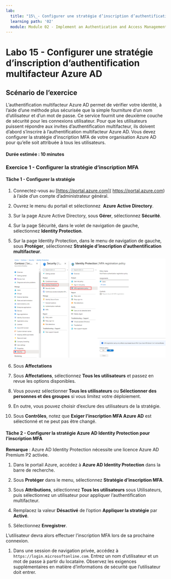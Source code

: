 ```yaml
---
lab:
  title: "15\_- Configurer une stratégie d’inscription d’authentification multifacteur Azure\_AD"
  learning path: '02'
  module: Module 02 - Implement an Authentication and Access Management Solution
---
```


# Labo 15 - Configurer une stratégie d’inscription d’authentification multifacteur Azure AD

## Scénario de l’exercice

L’authentification multifacteur Azure AD permet de vérifier votre identité, à l’aide d’une méthode plus sécurisée que la simple fourniture d’un nom d’utilisateur et d’un mot de passe. Ce service fournit une deuxième couche de sécurité pour les connexions utilisateur. Pour que les utilisateurs puissent répondre aux invites d’authentification multifacteur, ils doivent d’abord s’inscrire à l’authentification multifacteur Azure AD. Vous devez configurer la stratégie d’inscription MFA de votre organisation Azure AD pour qu’elle soit attribuée à tous les utilisateurs.

#### Durée estimée : 10 minutes

### Exercice 1 - Configurer la stratégie d’inscription MFA

#### Tâche 1 - Configurer la stratégie

1. Connectez-vous au [https://portal.azure.com]( https://portal.azure.com) à l’aide d’un compte d’administrateur général.

2. Ouvrez le menu du portail et sélectionnez  **Azure Active Directory**.

3. Sur la page Azure Active Directory, sous **Gérer**, sélectionnez **Sécurité**.

4. Sur la page Sécurité, dans le volet de navigation de gauche, sélectionnez **Identity Protection**.

5. Sur la page Identity Protection, dans le menu de navigation de gauche, sous **Protéger**, sélectionnez **Stratégie d’inscription d’authentification multifacteur**.

    ![Image de l’écran affichant la page Stratégie d’inscription MFA avec le chemin de navigation mis en surbrillance](./media/lp2-mod4-browse-to-mfa-registration-policy.png)

6. Sous **Affectations**

7. Sous **Affectations**, sélectionnez **Tous les utilisateurs** et passez en revue les options disponibles.

8. Vous pouvez sélectionner **Tous les utilisateurs** ou **Sélectionner des personnes et des groupes** si vous limitez votre déploiement.

9. En outre, vous pouvez choisir d’exclure des utilisateurs de la stratégie.

10. Sous **Contrôles**, notez que **Exiger l’inscription MFA Azure AD** est sélectionné et ne peut pas être changé.


#### Tâche 2 - Configurer la stratégie Azure AD Identity Protection pour l’inscription MFA

**Remarque** : Azure AD Identity Protection nécessite une licence Azure AD Premium P2 activée. 

1. Dans le portail Azure, accédez à **Azure AD Identity Protection** dans la barre de recherche.

1. Sous **Protéger** dans le menu, sélectionnez **Stratégie d’inscription MFA**.

1. Sous **Attributions**, sélectionnez **Tous les utilisateurs** sous Utilisateurs, puis sélectionnez un utilisateur pour appliquer l’authentification multifacteur.

1. Remplacez la valeur **Désactivé** de l’option **Appliquer la stratégie** par **Activé**.

1. Sélectionnez **Enregistrer**.

L’utilisateur devra alors effectuer l’inscription MFA lors de sa prochaine connexion.

1. Dans une session de navigation privée, accédez à `https://login.microsoftonline.com`. Entrez un nom d’utilisateur et un mot de passe à partir du locataire.  Observez les exigences supplémentaires en matière d’informations de sécurité que l’utilisateur doit entrer.
